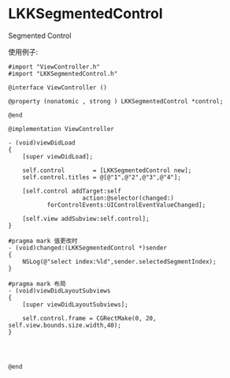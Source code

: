 # LKKSegmentedControl
Segmented Control

使用例子:


<pre>
<code>#import "ViewController.h"
#import "LKKSegmentedControl.h"

@interface ViewController ()

@property (nonatomic , strong ) LKKSegmentedControl *control;

@end

@implementation ViewController

- (void)viewDidLoad
{
    [super viewDidLoad];
   
    self.control        = [LKKSegmentedControl new];
    self.control.titles = @[@"1",@"2",@"3",@"4"];
    
    [self.control addTarget:self
                     action:@selector(changed:)
           forControlEvents:UIControlEventValueChanged];
    
    [self.view addSubview:self.control];
}

#pragma mark 值更改时
- (void)changed:(LKKSegmentedControl *)sender
{
    NSLog(@"select index:%ld",sender.selectedSegmentIndex);
}

#pragma mark 布局
- (void)viewDidLayoutSubviews
{
    [super viewDidLayoutSubviews];
    
    self.control.frame = CGRectMake(0, 20, self.view.bounds.size.width,40);
}




@end</code>
</pre>




